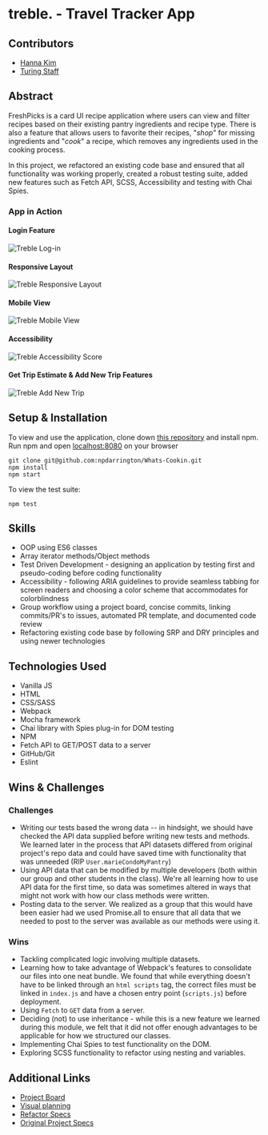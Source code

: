 # treble. - Travel Tracker App

## Contributors
- [Hanna Kim](https://github.com/hannakim91)
- [Turing Staff](https://github.com/turingschool-examples/webpack-starter-kit/tree/main/src)

## Abstract
FreshPicks is a card UI recipe application where users can view and filter recipes based on their existing pantry ingredients and recipe type. There is also a feature that allows users to favorite their recipes, "*shop*" for missing ingredients and "*cook*" a recipe, which removes any ingredients used in the cooking process.

In this project, we refactored an existing code base and ensured that all functionality was working properly, created a robust testing suite, added new features such as Fetch API, SCSS, Accessibility and testing with Chai Spies.

### App in Action
#### Login Feature
![Treble Log-in](https://media.giphy.com/media/nQpR7oxlCUZRBhUm2H/giphy.gif)

#### Responsive Layout
![Treble Responsive Layout](https://media.giphy.com/media/gEWaWnJnOEMgxjo7yi/giphy.gif)

#### Mobile View

![Treble Mobile View](https://i.imgur.com/ATx8qML.png)

#### Accessibility

![Treble Accessibility Score](https://i.imgur.com/6r2u2pm.png)
#### Get Trip Estimate & Add New Trip Features

![Treble Add New Trip](https://media.giphy.com/media/2yLeR3FbedVa9G1eYC/giphy.gif)

## Setup & Installation
To view and use the application, clone down [this repository](git@github.com:npdarrington/Whats-Cookin.git) and install npm. Run npm  and open [localhost:8080](localhost:8080) on your browser
```
git clone git@github.com:npdarrington/Whats-Cookin.git
npm install
npm start
```
To view the test suite:
```
npm test
```
## Skills
- OOP using ES6 classes
- Array iterator methods/Object methods
- Test Driven Development - designing an application by testing first and pseudo-coding before coding functionality
- Accessibility - following ARIA guidelines to provide seamless tabbing for screen readers and choosing a color scheme that accommodates for colorblindness
- Group workflow using a project board, concise commits, linking commits/PR's to issues, automated PR template, and documented code review
- Refactoring existing code base by following SRP and DRY principles and using newer technologies

## Technologies Used
- Vanilla JS
- HTML
- CSS/SASS
- Webpack
- Mocha framework
- Chai library with Spies plug-in for DOM testing
- NPM
- Fetch API to GET/POST data to a server
- GitHub/Git
- Eslint

## Wins & Challenges

### Challenges
- Writing our tests based the wrong data -- in hindsight, we should have checked the API data supplied before writing new tests and methods. We learned later in the process that API datasets differed from original project's repo data and could have saved time with functionality that was unneeded (RIP `User.marieCondoMyPantry`)
- Using API data that can be modified by multiple developers (both within our group and other students in the class). We're all learning how to use API data for the first time, so data was sometimes altered in ways that might not work with how our class methods were written.
- Posting data to the server. We realized as a group that this would have been easier had we used Promise.all to ensure that all data that we needed to post to the server was available as our methods were using it.

### Wins
- Tackling complicated logic involving multiple datasets.
- Learning how to take advantage of Webpack's features to consolidate our files into one neat bundle. We found that while everything doesn't have to be linked through an `html scripts` tag, the correct files must be linked in `index.js` and have a chosen entry point (`scripts.js`) before deployment.
- Using `Fetch` to `GET` data from a server.
- Deciding (not) to use inheritance - while this is a new feature we learned during this module, we felt that it did not offer enough advantages to be applicable for how we structured our classes.
- Implementing Chai Spies to test functionality on the DOM.
- Exploring SCSS functionality to refactor using nesting and variables.

## Additional Links
- [Project Board](https://github.com/npdarrington/Whats-Cookin/projects/1)
- [Visual planning](https://jamboard.google.com/d/1k-Fsp7zcx3fZqDgq3sIR5eu4ZKydwCJyzZFebz4ChQg/viewer?f=3)
- [Refactor Specs](https://frontend.turing.io/projects/whats-cookin.html)
- [Original Project Specs](https://frontend.turing.io/projects/module-2/refactor-tractor-wc.html)